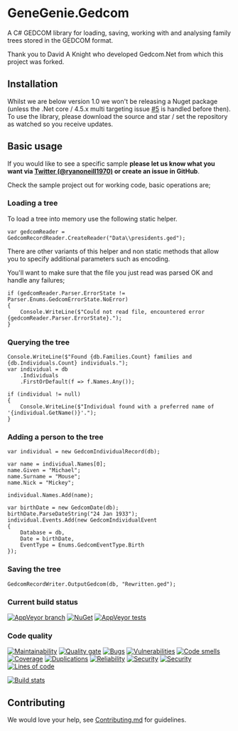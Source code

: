 # GeneGenie.Gedcom

A C# GEDCOM library for loading, saving, working with and analysing family trees stored in the GEDCOM format.

Thank you to David A Knight who developed Gedcom.Net from which this project was forked.

## Installation

Whilst we are below version 1.0 we won't be releasing a Nuget package (unless the .Net core / 4.5.x multi targeting issue [#5](../../issues/5) is handled before then). To use the library, please download the source and star / set the repository as watched so you receive updates.

## Basic usage

If you would like to see a specific sample **please let us know what you want via [Twitter (@ryanoneill1970)](https://twitter.com/ryanoneill1970) or create an issue in GitHub**.

Check the sample project out for working code, basic operations are;

### Loading a tree

To load a tree into memory use the following static helper.

    var gedcomReader = GedcomRecordReader.CreateReader("Data\\presidents.ged");

There are other variants of this helper and non static methods that allow you to specify additional parameters such as encoding.

You'll want to make sure that the file you just read was parsed OK and handle any failures;

    if (gedcomReader.Parser.ErrorState != Parser.Enums.GedcomErrorState.NoError)
    {
        Console.WriteLine($"Could not read file, encountered error {gedcomReader.Parser.ErrorState}.");
    }

### Querying the tree

    Console.WriteLine($"Found {db.Families.Count} families and {db.Individuals.Count} individuals.");
    var individual = db
        .Individuals
        .FirstOrDefault(f => f.Names.Any());

    if (individual != null)
    {
        Console.WriteLine($"Individual found with a preferred name of '{individual.GetName()}'.");
    }

### Adding a person to the tree

    var individual = new GedcomIndividualRecord(db);

    var name = individual.Names[0];
    name.Given = "Michael";
    name.Surname = "Mouse";
    name.Nick = "Mickey";

    individual.Names.Add(name);

    var birthDate = new GedcomDate(db);
    birthDate.ParseDateString("24 Jan 1933");
    individual.Events.Add(new GedcomIndividualEvent
    {
        Database = db,
        Date = birthDate,
        EventType = Enums.GedcomEventType.Birth
    });

### Saving the tree

    GedcomRecordWriter.OutputGedcom(db, "Rewritten.ged");

### Current build status
[![AppVeyor branch](https://img.shields.io/appveyor/ci/RyanONeill1970/genegenie-gedcom/master.svg)](https://ci.appveyor.com/project/RyanONeill1970/genegenie-gedcom) [![NuGet](https://img.shields.io/nuget/v/GeneGenie.Gedcom.svg)](https://www.nuget.org/packages/GeneGenie.Gedcom) [![AppVeyor tests](https://img.shields.io/appveyor/tests/RyanONeill1970/genegenie-gedcom.svg)](https://ci.appveyor.com/project/RyanONeill1970/genegenie-gedcom/build/tests)

### Code quality
[![Maintainability](https://sonarcloud.io/api/project_badges/measure?project=GeneGenie.Gedcom&metric=sqale_rating)](https://sonarcloud.io/dashboard?id=GeneGenie.Gedcom) [![Quality gate](https://sonarcloud.io/api/project_badges/measure?project=GeneGenie.Gedcom&metric=alert_status)](https://sonarcloud.io/dashboard?id=GeneGenie.Gedcom) [![Bugs](https://sonarcloud.io/api/project_badges/measure?project=GeneGenie.Gedcom&metric=bugs)](https://sonarcloud.io/component_measures?id=GeneGenie.Gedcom&metric=Reliability) [![Vulnerabilities](https://sonarcloud.io/api/project_badges/measure?project=GeneGenie.Gedcom&metric=vulnerabilities)](https://sonarcloud.io/component_measures?id=GeneGenie.Gedcom&metric=Security) [![Code smells](https://sonarcloud.io/api/project_badges/measure?project=GeneGenie.Gedcom&metric=code_smells)](https://sonarcloud.io/component_measures?id=GeneGenie.Gedcom&metric=Maintainability) [![Coverage](https://sonarcloud.io/api/project_badges/measure?project=GeneGenie.Gedcom&metric=coverage)](https://sonarcloud.io/component_measures?id=GeneGenie.Gedcom&metric=Coverage) [![Duplications](https://sonarcloud.io/api/project_badges/measure?project=GeneGenie.Gedcom&metric=duplicated_lines_density)](https://sonarcloud.io/component_measures?id=GeneGenie.Gedcom&metric=Duplications) [![Reliability](https://sonarcloud.io/api/project_badges/measure?project=GeneGenie.Gedcom&metric=reliability_rating)](https://sonarcloud.io/dashboard?id=GeneGenie.Gedcom) [![Security](https://sonarcloud.io/api/project_badges/measure?project=GeneGenie.Gedcom&metric=security_rating)](https://sonarcloud.io/dashboard?id=GeneGenie.Gedcom) [![Security](https://sonarcloud.io/api/project_badges/measure?project=GeneGenie.Gedcom&metric=sqale_index)](https://sonarcloud.io/dashboard?id=GeneGenie.Gedcom) [![Lines of code](https://sonarcloud.io/api/project_badges/measure?project=GeneGenie.Gedcom&metric=ncloc)](https://sonarcloud.io/dashboard?id=GeneGenie.Gedcom)

[![Build stats](https://buildstats.info/appveyor/chart/ryanoneill1970/genegenie-gedcom)](https://ci.appveyor.com/project/ryanoneill1970/genegenie-gedcom/history)

## Contributing

We would love your help, see [Contributing.md](Contributing.md) for guidelines.
